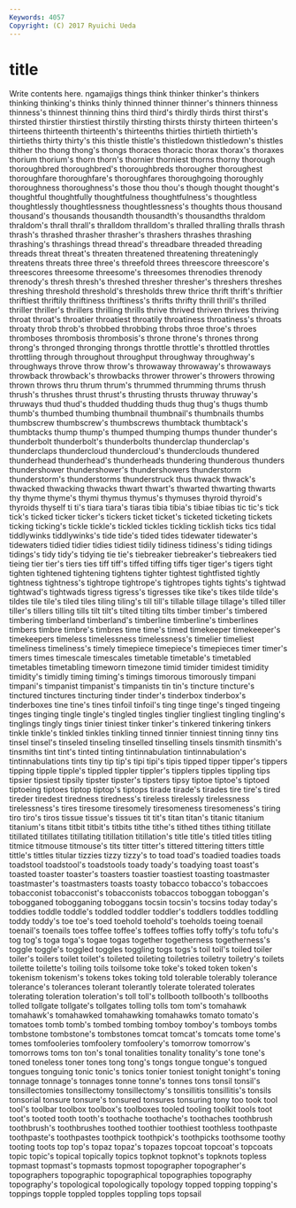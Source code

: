 ```yaml
---
Keywords: 4057 
Copyright: (C) 2017 Ryuichi Ueda
---
```


# title

Write contents here.
ngamajigs things
think thinker thinker's thinkers thinking thinking's thinks thinly thinned thinner
thinner's thinners thinness thinness's thinnest thinning thins third third's thirdly
thirds thirst thirst's thirsted thirstier thirstiest thirstily thirsting thirsts thirsty
thirteen thirteen's thirteens thirteenth thirteenth's thirteenths thirties thirtieth thirtieth's thirtieths
thirty thirty's this thistle thistle's thistledown thistledown's thistles thither tho
thong thong's thongs thoraces thoracic thorax thorax's thoraxes thorium thorium's
thorn thorn's thornier thorniest thorns thorny thorough thoroughbred thoroughbred's thoroughbreds
thorougher thoroughest thoroughfare thoroughfare's thoroughfares thoroughgoing thoroughly thoroughness thoroughness's those
thou thou's though thought thought's thoughtful thoughtfully thoughtfulness thoughtfulness's thoughtless
thoughtlessly thoughtlessness thoughtlessness's thoughts thous thousand thousand's thousands thousandth thousandth's
thousandths thraldom thraldom's thrall thrall's thralldom thralldom's thralled thralling thralls
thrash thrash's thrashed thrasher thrasher's thrashers thrashes thrashing thrashing's thrashings
thread thread's threadbare threaded threading threads threat threat's threaten threatened
threatening threateningly threatens threats three three's threefold threes threescore threescore's
threescores threesome threesome's threesomes threnodies threnody threnody's thresh thresh's threshed
thresher thresher's threshers threshes threshing threshold threshold's thresholds threw thrice
thrift thrift's thriftier thriftiest thriftily thriftiness thriftiness's thrifts thrifty thrill
thrill's thrilled thriller thriller's thrillers thrilling thrills thrive thrived thriven
thrives thriving throat throat's throatier throatiest throatily throatiness throatiness's throats
throaty throb throb's throbbed throbbing throbs throe throe's throes thromboses
thrombosis thrombosis's throne throne's thrones throng throng's thronged thronging throngs
throttle throttle's throttled throttles throttling through throughout throughput throughway throughway's
throughways throve throw throw's throwaway throwaway's throwaways throwback throwback's throwbacks
thrower thrower's throwers throwing thrown throws thru thrum thrum's thrummed
thrumming thrums thrush thrush's thrushes thrust thrust's thrusting thrusts thruway
thruway's thruways thud thud's thudded thudding thuds thug thug's thugs
thumb thumb's thumbed thumbing thumbnail thumbnail's thumbnails thumbs thumbscrew thumbscrew's
thumbscrews thumbtack thumbtack's thumbtacks thump thump's thumped thumping thumps thunder
thunder's thunderbolt thunderbolt's thunderbolts thunderclap thunderclap's thunderclaps thundercloud thundercloud's thunderclouds
thundered thunderhead thunderhead's thunderheads thundering thunderous thunders thundershower thundershower's thundershowers
thunderstorm thunderstorm's thunderstorms thunderstruck thus thwack thwack's thwacked thwacking thwacks
thwart thwart's thwarted thwarting thwarts thy thyme thyme's thymi thymus
thymus's thymuses thyroid thyroid's thyroids thyself ti ti's tiara tiara's
tiaras tibia tibia's tibiae tibias tic tic's tick tick's ticked
ticker ticker's tickers ticket ticket's ticketed ticketing tickets ticking ticking's
tickle tickle's tickled tickles tickling ticklish ticks tics tidal tiddlywinks
tiddlywinks's tide tide's tided tides tidewater tidewater's tidewaters tidied tidier
tidies tidiest tidily tidiness tidiness's tiding tidings tidings's tidy tidy's
tidying tie tie's tiebreaker tiebreaker's tiebreakers tied tieing tier tier's
tiers ties tiff tiff's tiffed tiffing tiffs tiger tiger's tigers
tight tighten tightened tightening tightens tighter tightest tightfisted tightly tightness
tightness's tightrope tightrope's tightropes tights tights's tightwad tightwad's tightwads tigress
tigress's tigresses tike tike's tikes tilde tilde's tildes tile tile's
tiled tiles tiling tiling's till till's tillable tillage tillage's tilled
tiller tiller's tillers tilling tills tilt tilt's tilted tilting tilts
timber timber's timbered timbering timberland timberland's timberline timberline's timberlines timbers
timbre timbre's timbres time time's timed timekeeper timekeeper's timekeepers timeless
timelessness timelessness's timelier timeliest timeliness timeliness's timely timepiece timepiece's timepieces
timer timer's timers times timescale timescales timetable timetable's timetabled timetables
timetabling timeworn timezone timid timider timidest timidity timidity's timidly timing
timing's timings timorous timorously timpani timpani's timpanist timpanist's timpanists tin
tin's tincture tincture's tinctured tinctures tincturing tinder tinder's tinderbox tinderbox's
tinderboxes tine tine's tines tinfoil tinfoil's ting tinge tinge's tinged
tingeing tinges tinging tingle tingle's tingled tingles tinglier tingliest tingling
tingling's tinglings tingly tings tinier tiniest tinker tinker's tinkered tinkering
tinkers tinkle tinkle's tinkled tinkles tinkling tinned tinnier tinniest tinning
tinny tins tinsel tinsel's tinseled tinseling tinselled tinselling tinsels tinsmith
tinsmith's tinsmiths tint tint's tinted tinting tintinnabulation tintinnabulation's tintinnabulations tints
tiny tip tip's tipi tipi's tipis tipped tipper tipper's tippers
tipping tipple tipple's tippled tippler tippler's tipplers tipples tippling tips
tipsier tipsiest tipsily tipster tipster's tipsters tipsy tiptoe tiptoe's tiptoed
tiptoeing tiptoes tiptop tiptop's tiptops tirade tirade's tirades tire tire's
tired tireder tiredest tiredness tiredness's tireless tirelessly tirelessness tirelessness's tires
tiresome tiresomely tiresomeness tiresomeness's tiring tiro tiro's tiros tissue tissue's
tissues tit tit's titan titan's titanic titanium titanium's titans titbit
titbit's titbits tithe tithe's tithed tithes tithing titillate titillated titillates
titillating titillation titillation's title title's titled titles titling titmice titmouse
titmouse's tits titter titter's tittered tittering titters tittle tittle's tittles
titular tizzies tizzy tizzy's to toad toad's toadied toadies toads
toadstool toadstool's toadstools toady toady's toadying toast toast's toasted toaster
toaster's toasters toastier toastiest toasting toastmaster toastmaster's toastmasters toasts toasty
tobacco tobacco's tobaccoes tobacconist tobacconist's tobacconists tobaccos toboggan toboggan's tobogganed
tobogganing toboggans tocsin tocsin's tocsins today today's toddies toddle toddle's
toddled toddler toddler's toddlers toddles toddling toddy toddy's toe toe's
toed toehold toehold's toeholds toeing toenail toenail's toenails toes toffee
toffee's toffees toffies toffy toffy's tofu tofu's tog tog's toga
toga's togae togas together togetherness togetherness's toggle toggle's toggled toggles
toggling togs togs's toil toil's toiled toiler toiler's toilers toilet
toilet's toileted toileting toiletries toiletry toiletry's toilets toilette toilette's toiling
toils toilsome toke toke's toked token token's tokenism tokenism's tokens
tokes toking told tolerable tolerably tolerance tolerance's tolerances tolerant tolerantly
tolerate tolerated tolerates tolerating toleration toleration's toll toll's tollbooth tollbooth's
tollbooths tolled tollgate tollgate's tollgates tolling tolls tom tom's tomahawk
tomahawk's tomahawked tomahawking tomahawks tomato tomato's tomatoes tomb tomb's tombed
tombing tomboy tomboy's tomboys tombs tombstone tombstone's tombstones tomcat tomcat's
tomcats tome tome's tomes tomfooleries tomfoolery tomfoolery's tomorrow tomorrow's tomorrows
toms ton ton's tonal tonalities tonality tonality's tone tone's toned
toneless toner tones tong tong's tongs tongue tongue's tongued tongues
tonguing tonic tonic's tonics tonier toniest tonight tonight's toning tonnage
tonnage's tonnages tonne tonne's tonnes tons tonsil tonsil's tonsillectomies tonsillectomy
tonsillectomy's tonsillitis tonsillitis's tonsils tonsorial tonsure tonsure's tonsured tonsures tonsuring
tony too took tool tool's toolbar toolbox toolbox's toolboxes tooled
tooling toolkit tools toot toot's tooted tooth tooth's toothache toothache's
toothaches toothbrush toothbrush's toothbrushes toothed toothier toothiest toothless toothpaste toothpaste's
toothpastes toothpick toothpick's toothpicks toothsome toothy tooting toots top top's
topaz topaz's topazes topcoat topcoat's topcoats topic topic's topical topically
topics topknot topknot's topknots topless topmast topmast's topmasts topmost topographer
topographer's topographers topographic topographical topographies topography topography's topological topologically topology
topped topping topping's toppings topple toppled topples toppling tops topsail
